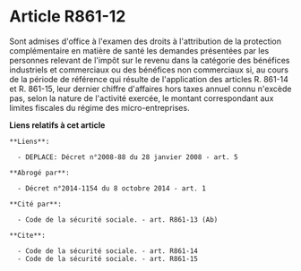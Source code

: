 # Article R861-12

Sont admises d'office à l'examen des droits à l'attribution de la protection complémentaire en matière de santé les demandes
présentées par les personnes relevant de l'impôt sur le revenu dans la catégorie des bénéfices industriels et commerciaux ou
des bénéfices non commerciaux si, au cours de la période de référence qui résulte de l'application des articles R. 861-14 et
R. 861-15, leur dernier chiffre d'affaires hors taxes annuel connu n'excède pas, selon la nature de l'activité exercée, le
montant correspondant aux limites fiscales du régime des micro-entreprises.

**Liens relatifs à cet article**

	**Liens**:

	  - DEPLACE: Décret n°2008-88 du 28 janvier 2008 - art. 5

	**Abrogé par**:

	  - Décret n°2014-1154 du 8 octobre 2014 - art. 1

	**Cité par**:

	  - Code de la sécurité sociale. - art. R861-13 (Ab)

	**Cite**:

	  - Code de la sécurité sociale. - art. R861-14
	  - Code de la sécurité sociale. - art. R861-15
